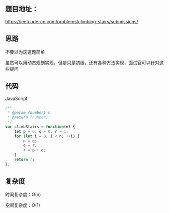 ## 题目地址：

https://leetcode-cn.com/problems/climbing-stairs/submissions/



## 思路

不要以为这道题简单

虽然可以用动态规划实现，但是只是初级，还有各种方法实现，面试官可以针对这些提问

 

## 代码

JavaScript

```javascript
/**
 * @param {number} n
 * @return {number}
 */
var climbStairs = function(n) {
    let p = 0, q = 0, r = 1;
    for (let i = 0; i < n; ++i) {
        p = q;
        q = r;
        r = p + q;
    }
    return r;
};
```



## 复杂度

时间复杂度：O(n)

空间复杂度：O(1)